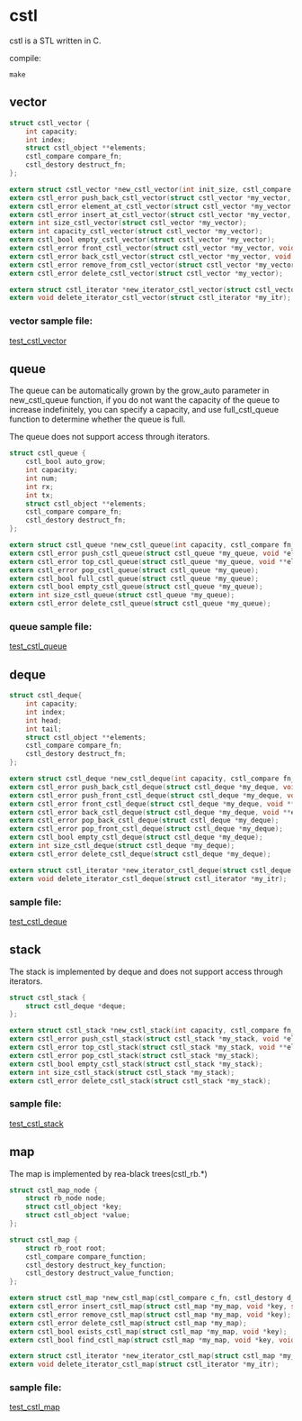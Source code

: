 # cstl
cstl is a STL written in C.

compile:
```
make
```

## vector

```c
struct cstl_vector {
	int capacity;
	int index;
	struct cstl_object **elements;
	cstl_compare compare_fn;
	cstl_destory destruct_fn;
};

extern struct cstl_vector *new_cstl_vector(int init_size, cstl_compare fn_c, cstl_destory fn_d);
extern cstl_error push_back_cstl_vector(struct cstl_vector *my_vector, void *elem, size_t elem_size);
extern cstl_error element_at_cstl_vector(struct cstl_vector *my_vector, int index, void **elem);
extern cstl_error insert_at_cstl_vector(struct cstl_vector *my_vector, int index, void *elem, size_t elem_size);
extern int size_cstl_vector(struct cstl_vector *my_vector);
extern int capacity_cstl_vector(struct cstl_vector *my_vector);
extern cstl_bool empty_cstl_vector(struct cstl_vector *my_vector);
extern cstl_error front_cstl_vector(struct cstl_vector *my_vector, void **elem);
extern cstl_error back_cstl_vector(struct cstl_vector *my_vector, void **elem);
extern cstl_error remove_from_cstl_vector(struct cstl_vector *my_vector, int index);
extern cstl_error delete_cstl_vector(struct cstl_vector *my_vector);

extern struct cstl_iterator *new_iterator_cstl_vector(struct cstl_vector *my_vector);
extern void delete_iterator_cstl_vector(struct cstl_iterator *my_itr);
```

### vector sample file:
[test_cstl_vector](https://github.com/zach0zhang/cstl/blob/master/src/cstl_vector.c)



## queue
The queue can be automatically grown by the grow_auto parameter in new_cstl_queue function, if you do not want the capacity of the queue to increase indefinitely, you can specify a capacity, and use full_cstl_queue function to determine whether the queue is full.

The queue does not support access through iterators.

```c
struct cstl_queue {
    cstl_bool auto_grow;
    int capacity;
    int num;
    int rx;
    int tx;
    struct cstl_object **elements;
    cstl_compare compare_fn;
    cstl_destory destruct_fn;
};

extern struct cstl_queue *new_cstl_queue(int capacity, cstl_compare fn_c, cstl_destory fn_d, cstl_bool grow_auto);
extern cstl_error push_cstl_queue(struct cstl_queue *my_queue, void *elem, size_t elem_size);
extern cstl_error top_cstl_queue(struct cstl_queue *my_queue, void **elem);
extern cstl_error pop_cstl_queue(struct cstl_queue *my_queue);
extern cstl_bool full_cstl_queue(struct cstl_queue *my_queue);
extern cstl_bool empty_cstl_queue(struct cstl_queue *my_queue);
extern int size_cstl_queue(struct cstl_queue *my_queue);
extern cstl_error delete_cstl_queue(struct cstl_queue *my_queue);
```

### queue sample file:
[test_cstl_queue](https://github.com/zach0zhang/cstl/blob/master/test/test_cstl_queue.c)



## deque

```c
struct cstl_deque{
    int capacity;
    int index;
    int head;
    int tail;
    struct cstl_object **elements;
    cstl_compare compare_fn;
    cstl_destory destruct_fn;
};

extern struct cstl_deque *new_cstl_deque(int capacity, cstl_compare fn_c, cstl_destory fn_d);
extern cstl_error push_back_cstl_deque(struct cstl_deque *my_deque, void *elem, size_t elem_size);
extern cstl_error push_front_cstl_deque(struct cstl_deque *my_deque, void *elem, size_t elem_size);
extern cstl_error front_cstl_deque(struct cstl_deque *my_deque, void **elem);
extern cstl_error back_cstl_deque(struct cstl_deque *my_deque, void **elem);
extern cstl_error pop_back_cstl_deque(struct cstl_deque *my_deque);
extern cstl_error pop_front_cstl_deque(struct cstl_deque *my_deque);
extern cstl_bool empty_cstl_deque(struct cstl_deque *my_deque);
extern int size_cstl_deque(struct cstl_deque *my_deque);
extern cstl_error delete_cstl_deque(struct cstl_deque *my_deque);

extern struct cstl_iterator *new_iterator_cstl_deque(struct cstl_deque *my_deque);
extern void delete_iterator_cstl_deque(struct cstl_iterator *my_itr);
```

### sample file:
[test_cstl_deque](https://github.com/zach0zhang/cstl/blob/master/test/test_cstl_deque.c)



## stack
The stack is implemented by deque and does not support access through iterators.

```c
struct cstl_stack {
    struct cstl_deque *deque;
};

extern struct cstl_stack *new_cstl_stack(int capacity, cstl_compare fn_c, cstl_destory fn_d);
extern cstl_error push_cstl_stack(struct cstl_stack *my_stack, void *elem, size_t elem_size);
extern cstl_error top_cstl_stack(struct cstl_stack *my_stack, void **elem);
extern cstl_error pop_cstl_stack(struct cstl_stack *my_stack);
extern cstl_bool empty_cstl_stack(struct cstl_stack *my_stack);
extern int size_cstl_stack(struct cstl_stack *my_stack);
extern cstl_error delete_cstl_stack(struct cstl_stack *my_stack);
```

### sample file:
[test_cstl_stack](https://github.com/zach0zhang/cstl/blob/master/test/test_cstl_stack.c)


## map
The map is implemented by rea-black trees(cstl_rb.*)

```c
struct cstl_map_node {
	struct rb_node node;
	struct cstl_object *key;
	struct cstl_object *value;
};

struct cstl_map {
	struct rb_root root;
	cstl_compare compare_function;
	cstl_destory destruct_key_function;
	cstl_destory destruct_value_function;
};

extern struct cstl_map *new_cstl_map(cstl_compare c_fn, cstl_destory d_k_fn, cstl_destory d_v_fn);
extern cstl_error insert_cstl_map(struct cstl_map *my_map, void *key, size_t key_size, void *value, size_t value_size);
extern cstl_error remove_cstl_map(struct cstl_map *my_map, void *key);
extern cstl_error delete_cstl_map(struct cstl_map *my_map);
extern cstl_bool exists_cstl_map(struct cstl_map *my_map, void *key);
extern cstl_bool find_cstl_map(struct cstl_map *my_map, void *key, void **value);

extern struct cstl_iterator *new_iterator_cstl_map(struct cstl_map *my_map);
extern void delete_iterator_cstl_map(struct cstl_iterator *my_itr);
```

### sample file:
[test_cstl_map](https://github.com/zach0zhang/cstl/blob/master/test/test_cstl_map.c)